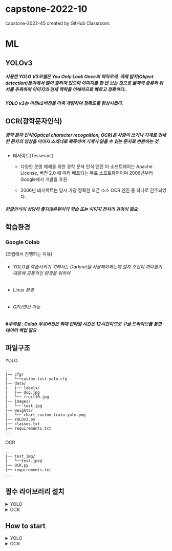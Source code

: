 # capstone-2022-10
capstone-2022-45 created by GitHub Classroom. 

# ML


## YOLOv3

##### 사용한 **YOLO V3**모델은 **You Only Look Once**의 약자로써, 객체 탐지(Object detection)분야에서 많이 알려져 있으며 이미지를 한 번 보는 것으로 물체의 종류와 위치를 추측하며 이미지의 전체 맥락을 이해하므로 빠르고 정확하다..
##### **YOLO v3**는 이전v2버전을 더욱 개량하여 정확도를 향상시켰다.



## OCR(광학문자인식)
##### 광학 문자 인식(Optical character recognition; OCR)은 사람이 쓰거나 기계로 인쇄한 문자의 영상을 이미지 스캐너로 획득하여 기계가 읽을 수 있는 문자로 변환하는 것

- 테서랙트(Tesseract):     
  - 다양한 운영 체제를 위한 광학 문자 인식 엔진 이 소프트웨어는 Apache License, 버전 2.0 에 따라 배포되는 무료 소프트웨어이며 2006년부터 Google에서 개발을 후원

  - 2006년 테서랙트는 당시 가장 정확한 오픈 소스 OCR 엔진 중 하나로 간주되었다.

##### 한글인식이 상당히 좋지않은편이라 학습 또는 이미지 전처리 과정이 필요



## 학습환경
### Google Colab 
(코랩에서 진행하는 이유)

- ###### YOLO를 학습시키기 위해서는 Darknet을 사용해야하는데 설치 조건이 까다롭기 때문에 공통적인 환경을 위하여 
- ###### Linux 환경
- ###### GPU연산 가능  
##### #주의점 : Colab 무료버전은 최대 런타임 시간은 12시간이므로 구글 드라이브를 통한 데이터 백업 필요

## 파일구조
YOLO

```
...  
|── cfg/  
|   └──custom-test-yolo.cfg   
|── data/  
|   |── labels/  
|   |── dog.jpg  
|   └── fruit10.jpg  
|── images/  
|   └── test.jpg  
|── weights/    
|   └── chart_custom-train-yolo.png  
|── YOLOv3.py  
|── classes.txt  
|── requirements.txt  
...   
```
OCR
```
...  
|── test_img/  
|   └──test.jpeg
|── OCR.py
|── requirements.txt  
...  

```


## 필수 라이브러리 설치

<details>
<summary>  YOLO </summary>
<div markdown="1"> 

* YOLO테스트를 위한 필수 라이브러리 설치
```python
pip install opencv-python
pip install numpy as np 
https://drive.google.com/file/d/1ol3yLt2zao2ZQB_t4DSbmOU-BWUag6LV/view?usp=sharing  
	<해당 다운로드 파일을 YOLO/weights/ 경로에 넣어주세요>
```

</div>
</details>

<details>
<summary>OCR </summary>
<div markdown="1"> 

* OCR을 위한 필수 라이브러리 설치

```python
sudo apt install tesseract-ocr 
sudo apt-get install tesseract-ocr-kor
pip install opencv-python
pip install pytesseract
```

</div>
</details>

## How to start


<details>
<summary> YOLO </summary>>
<div markdown="1"> 
	


* Yolo모델을 사용하기 위한 코드
```python
if not os.path.exists('custom-train-yolo_final.weights'):
    url = 'https://drive.google.com/uc?id=1ol3yLt2zao2ZQB_t4DSbmOU-BWUag6LV&export=download'
    gdown.download(url, 'custom-train-yolo_final.weights', quiet = False)
    
##### 학습파일 다운로드 만약 이미 파일이 있다면 무시한다.
```

```python
min_confidence = 0.5
width = 800
height = 0
show_ratio = 1.0

Weights = 'custom-train-yolo_final.weights'
## 학습파일
file_name = "images/test.jpg"
## 테스트 이미지 
test_cfg = "cfg/custom-test-yolo.cfg"
## YOLO config파일
net = cv2.dnn.readNetFromDarknet(test_cfg,Weights)

classes = ["문어","새송이버섯","블루베리","방울토마토","무", "배", "콩나물"
           ,"꽃게","양배추", "양파", "새우", "시금치", "깻잎", "애호박", "밥", "옥수수"
           ,"마늘", "바지락", "감자", "수박", "브로콜리", "오이", "멜론", "파", "오징어"
           ,"당근", "복숭아", "상추","계란", "파프리카", "사과", "고추", "돼지고기", "참외"
           ,"멸치", "고등어", "조기", "배추", "감", "딸기", "가지", "소고기", "고구마"
           ,"버터", "귤", "닭고기", "두부" ,"양송이버섯", "키위", "갈치"]

class_count = 50
```
#### classes.txt파일에 있는 classes 가져옴

``` python
color_lists = np.random.uniform(0, 255, size= (len(classes), 3))
layer_names = net.getLayerNames()
output_layers = ['yolo_82', 'yolo_94', 'yolo_106']

img = cv2.imread(file_name)

h,w = img.shape[:2]
height = int(h * width / w)
blob = cv2.dnn.blobFromImage(img, 0.00392, (416,416), swapRB=True, crop=False
							 )

net.setInput(blob)
outs = net.forward(output_layers)
#### 모델사용 
confidences = []
names = []
boxes = []
colors = []

#### 최소 confidence값을 기준으로 객체탐지
for out in outs:
	for detection in out:
		scores = detection[5:]
		class_id = np.argmax(scores)
		confidence = scores[class_id]
		if confidence > min_confidence:
			#print(detection)
			# Object detected
			center_x = int(detection[0] * width)
			center_y = int(detection[1] * height)
			w = int(detection[2] * width)
			h = int(detection[3] * height)

			# Rectangle coordinates
			x = int(center_x - w /2)
			y = int(center_y - h / 2)

			boxes.append([x, y, w, h])
			confidences.append(float(confidence))
			names.append(classes[class_id])
			colors.append(color_lists[class_id])

indexes = cv2.dnn.NMSBoxes(boxes, confidences, min_confidence, 0.4)
## 중복된 박스 제거
print(set(names))
```

</div>
</details>


</div>
</details>


<details>
<summary> OCR </summary>>
<div markdown="1"> 

 

#### 영수증 인식을 광학문자인식 OCR 이용
* 구글에서 제공해주는 광학문자익식 tesseract-ocr을 이용
* kor.traineddata  : 한글 데이터가 있는 파일
##### # 해당파일을 OCR 데이터 팩에 옮겨넣음

OpenCV를 이용하여 왜곡 이미지를 원근변환 이후 pytesseract를 이용하여 영수증에서 해당 텍스트 검출


```python
from cv2 import INTER_AREA, INTER_LINEAR
import pytesseract
import numpy as np
import cv2

classes = ["가지","감자", "깻잎", "버터", "당근",
            "대파","마늘", "무","배추","브로콜리",
            "상추","새송이버섯","시금치","애호박",
            "양배추", "양송이버섯","양파","오이",
            "고추","고구마", "콩나물", "귤","감",
            "딸기", "멜론", "참외", "배", "복숭아",
            "블루베리", "사과", "수박", "파프리카",
            "키위","방울토마토", "소고기","돼지고기",
            "닭고기", "달걀", "조기", "갈치","고등어",
            "문어", "꽃게", "새우", "오징어","바지락",
            "멸치", "두부", "옥수수","밥"]

def order_points(pts): ## 4개의 꼭지점을 찾는 함수
    rect = np.zeros((4, 2), dtype="float32")

    s = pts.sum(axis=1)
    rect[0] = pts[np.argmin(s)]
    rect[2] = pts[np.argmax(s)]

    diff = np.diff(pts, axis=1)
    rect[1] = pts[np.argmin(diff)]
    rect[3] = pts[np.argmax(diff)]

    return rect
    
def four_point_transform(image, pts): ##4개의 꼭지점을 기준으로 투영변환
    rect = order_points(pts)
    (tl, tr, br, bl) = rect

    widthA = np.sqrt(((br[0] - bl[0]) ** 2) + ((br[1] - bl[1]) ** 2))
    widthB = np.sqrt(((tr[0] - tl[0]) ** 2) + ((tr[1] - tl[1]) ** 2))
    maxWidth = max(int(widthA), int(widthB))

    heightA = np.sqrt(((tr[0] - br[0]) ** 2) + ((tr[1] - br[1]) ** 2))
    heightB = np.sqrt(((tl[0] - bl[0]) ** 2) + ((tl[1] - bl[1]) ** 2))
    maxHeight = max(int(heightA), int(heightB))

    dst = np.array([
        [0, 0],
        [maxWidth - 1, 0],
        [maxWidth - 1, maxHeight - 1],
        [0, maxHeight - 1]], dtype="float32")

    M = cv2.getPerspectiveTransform(rect, dst)
    warped = cv2.warpPerspective(image, M, (maxWidth, maxHeight))

    return warped

####### 이미지 읽기

img = cv2.imread('test_img/test2.jpg')
ratio = 600.0/img.shape[0]
dim = (int(img.shape[1] * ratio), 600)
img = cv2.resize(img, dim, interpolation= cv2.INTER_AREA)
og_img = img.copy()

GRAY = cv2.cvtColor(img, cv2.COLOR_BGR2GRAY)
GRAY = cv2.GaussianBlur(GRAY, (3,3), 0)
edged = cv2.Canny(GRAY, 70,200)


cnts, _ = cv2.findContours(edged.copy(), cv2.RETR_LIST, cv2.CHAIN_APPROX_SIMPLE)
cnts = sorted(cnts, key =cv2.contourArea, reverse= True)[:5]
## 반환받은 cnt중 면적인 큰 순서대로 5번까지 반환 
check = False
for c in cnts:
    ## 순차적으로 탐색
    peri = cv2.arcLength(c, True)
    ## 컨투어의 길이를 반환
    approx = cv2.approxPolyDP(c, 0.02 * peri, True)
    ## 길이의 오차 2퍼센트로 도형을 근사화
    if len(approx) == 4 and cv2.contourArea(c)>=20000:
        ## 근사화한 도형의 꼭지점이 4개라면 그것이 문서의 외곽
        screenCnt = approx
        check = True
        break
if check == False:
      img = cv2.cvtColor(img, cv2.COLOR_BGR2GRAY)
    # cv2.imshow("IMG", img)
    # cv2.waitKey(0)
    # cv2.destroyAllWindows()
else :
    cv2.drawContours(img, [screenCnt], -1, (0,255,0), 2)
    warped = four_point_transform(og_img, screenCnt.reshape(4, 2))
    copy = warped.copy()
    img = cv2.cvtColor(copy, cv2.COLOR_BGR2GRAY)
    
#### TEST ####
# cv2.imshow("IMG", img)
# cv2.imshow("warped", copy)
# cv2.waitKey(0)
# cv2.destroyAllWindows()
GRAY  = img.copy()
h,w = GRAY.shape
GRAY = cv2.resize(GRAY, (2*w, 2*h), interpolation= INTER_LINEAR)
GRAY = cv2.fastNlMeansDenoising(GRAY,h=10, searchWindowSize=21,templateWindowSize=7)




min_confidence = 0.6
result = results = pytesseract.image_to_string(GRAY,lang="kor")
string = results

list = []
for i in string :
    if i.isalpha() :
        list.append(i)
    elif i == "\n" :
        list.append("\n")
    string = "".join(list)
    result = string
    result = result.replace("\n", " ")
    result = result.split(" ")
    recipe = []
for i in result :
    if i != '' :
        recipe.append(i)
        #print(recipe)
out = []
for i in recipe:
    for j in classes:
        if j in i:
            print("인식된 재료는 : ", j)
            out.append(j)
print(set(out))
```





</div>
</details>
